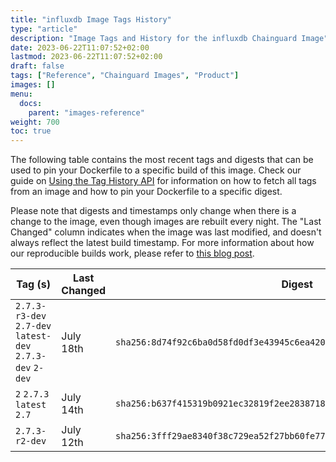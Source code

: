 ```yaml
---
title: "influxdb Image Tags History"
type: "article"
description: "Image Tags and History for the influxdb Chainguard Image"
date: 2023-06-22T11:07:52+02:00
lastmod: 2023-06-22T11:07:52+02:00
draft: false
tags: ["Reference", "Chainguard Images", "Product"]
images: []
menu:
  docs:
    parent: "images-reference"
weight: 700
toc: true
---
```


The following table contains the most recent tags and digests that can be used to pin your Dockerfile to a specific build of this image. Check our guide on [Using the Tag History API](/chainguard/chainguard-images/using-the-tag-history-api/) for information on how to fetch all tags from an image and how to pin your Dockerfile to a specific digest.

Please note that digests and timestamps only change when there is a change to the image, even though images are rebuilt every night. The "Last Changed" column indicates when the image was last modified, and doesn't always reflect the latest build timestamp. For more information about how our reproducible builds work, please refer to [this blog post](https://www.chainguard.dev/unchained/reproducing-chainguards-reproducible-image-builds).

| Tag (s)                                                    | Last Changed | Digest                                                                    |
|------------------------------------------------------------|--------------|---------------------------------------------------------------------------|
|  `2.7.3-r3-dev` `2.7-dev` `latest-dev` `2.7.3-dev` `2-dev` | July 18th    | `sha256:8d74f92c6ba0d58fd0df3e43945c6ea4206851dde4b6a5184a9ca35c7f2a1af1` |
|  `2` `2.7.3` `latest` `2.7`                                | July 14th    | `sha256:b637f415319b0921ec32819f2ee28387186ce83eab7e7a5361e07f1a8ace7767` |
|  `2.7.3-r2-dev`                                            | July 12th    | `sha256:3fff29ae8340f38c729ea52f27bb60fe7769c455f4bfd2bfebc0b8df4658ec2d` |
